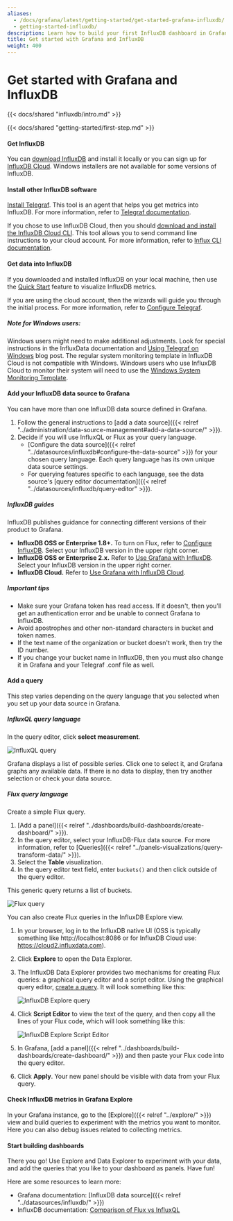 ```yaml
---
aliases:
  - /docs/grafana/latest/getting-started/get-started-grafana-influxdb/
  - getting-started-influxdb/
description: Learn how to build your first InfluxDB dashboard in Grafana.
title: Get started with Grafana and InfluxDB
weight: 400
---
```


# Get started with Grafana and InfluxDB

{{< docs/shared "influxdb/intro.md" >}}

{{< docs/shared "getting-started/first-step.md" >}}

#### Get InfluxDB

You can [download InfluxDB](https://portal.influxdata.com/downloads/) and install it locally or you can sign up for [InfluxDB Cloud](https://www.influxdata.com/products/influxdb-cloud/). Windows installers are not available for some versions of InfluxDB.

#### Install other InfluxDB software

[Install Telegraf](https://docs.influxdata.com/telegraf/v1.18/introduction/installation/). This tool is an agent that helps you get metrics into InfluxDB. For more information, refer to [Telegraf documentation](https://docs.influxdata.com/telegraf/v1.18/).

If you chose to use InfluxDB Cloud, then you should [download and install the InfluxDB Cloud CLI](https://portal.influxdata.com/downloads/). This tool allows you to send command line instructions to your cloud account. For more information, refer to [Influx CLI documentation](https://docs.influxdata.com/influxdb/cloud/write-data/developer-tools/influx-cli/).

#### Get data into InfluxDB

If you downloaded and installed InfluxDB on your local machine, then use the [Quick Start](https://docs.influxdata.com/influxdb/v2.0/write-data/#quick-start-for-influxdb-oss) feature to visualize InfluxDB metrics.

If you are using the cloud account, then the wizards will guide you through the initial process. For more information, refer to [Configure Telegraf](https://docs.influxdata.com/influxdb/cloud/write-data/no-code/use-telegraf/#configure-telegraf).

##### Note for Windows users:

Windows users might need to make additional adjustments. Look for special instructions in the InfluxData documentation and [Using Telegraf on Windows](https://www.influxdata.com/blog/using-telegraf-on-windows/) blog post. The regular system monitoring template in InfluxDB Cloud is not compatible with Windows. Windows users who use InfluxDB Cloud to monitor their system will need to use the [Windows System Monitoring Template](https://github.com/influxdata/community-templates/tree/master/windows_system).

#### Add your InfluxDB data source to Grafana

You can have more than one InfluxDB data source defined in Grafana.

1. Follow the general instructions to [add a data source]({{< relref "../administration/data-source-management#add-a-data-source/" >}}).
1. Decide if you will use InfluxQL or Flux as your query language.
   - [Configure the data source]({{< relref "../datasources/influxdb#configure-the-data-source" >}}) for your chosen query language.
     Each query language has its own unique data source settings.
   - For querying features specific to each language, see the data source's [query editor documentation]({{< relref "../datasources/influxdb/query-editor" >}}).

##### InfluxDB guides

InfluxDB publishes guidance for connecting different versions of their product to Grafana.

- **InfluxDB OSS or Enterprise 1.8+.** To turn on Flux, refer to [Configure InfluxDB](https://docs.influxdata.com/influxdb/v1.8/administration/config/#flux-enabled-false.). Select your InfluxDB version in the upper right corner.
- **InfluxDB OSS or Enterprise 2.x.** Refer to [Use Grafana with InfluxDB](https://docs.influxdata.com/influxdb/v2.0/tools/grafana/). Select your InfluxDB version in the upper right corner.
- **InfluxDB Cloud.** Refer to [Use Grafana with InfluxDB Cloud](https://docs.influxdata.com/influxdb/cloud/tools/grafana/).

##### Important tips

- Make sure your Grafana token has read access. If it doesn't, then you'll get an authentication error and be unable to connect Grafana to InfluxDB.
- Avoid apostrophes and other non-standard characters in bucket and token names.
- If the text name of the organization or bucket doesn't work, then try the ID number.
- If you change your bucket name in InfluxDB, then you must also change it in Grafana and your Telegraf .conf file as well.

#### Add a query

This step varies depending on the query language that you selected when you set up your data source in Grafana.

##### InfluxQL query language

In the query editor, click **select measurement**.

![InfluxQL query](/static/img/docs/influxdb/influxql-query-7-5.png)

Grafana displays a list of possible series. Click one to select it, and Grafana graphs any available data. If there is no data to display, then try another selection or check your data source.

##### Flux query language

Create a simple Flux query.

1. [Add a panel]({{< relref "../dashboards/build-dashboards/create-dashboard/" >}}).
1. In the query editor, select your InfluxDB-Flux data source. For more information, refer to [Queries]({{< relref "../panels-visualizations/query-transform-data/" >}}).
1. Select the **Table** visualization.
1. In the query editor text field, enter `buckets()` and then click outside of the query editor.

This generic query returns a list of buckets.

![Flux query](/static/img/docs/influxdb/flux-query-7-5.png)

You can also create Flux queries in the InfluxDB Explore view.

1. In your browser, log in to the InfluxDB native UI (OSS is typically something like http://localhost:8086 or for InfluxDB Cloud use: https://cloud2.influxdata.com).
1. Click **Explore** to open the Data Explorer.
1. The InfluxDB Data Explorer provides two mechanisms for creating Flux queries: a graphical query editor and a script editor. Using the graphical query editor, [create a query](https://docs.influxdata.com/influxdb/cloud/query-data/execute-queries/data-explorer/). It will look something like this:

   ![InfluxDB Explore query](/static/img/docs/influxdb/influx-explore-query-7-5.png)

1. Click **Script Editor** to view the text of the query, and then copy all the lines of your Flux code, which will look something like this:

   ![InfluxDB Explore Script Editor](/static/img/docs/influxdb/explore-query-text-7-5.png)

1. In Grafana, [add a panel]({{< relref "../dashboards/build-dashboards/create-dashboard/" >}}) and then paste your Flux code into the query editor.
1. Click **Apply**. Your new panel should be visible with data from your Flux query.

#### Check InfluxDB metrics in Grafana Explore

In your Grafana instance, go to the [Explore]({{< relref "../explore/" >}}) view and build queries to experiment with the metrics you want to monitor. Here you can also debug issues related to collecting metrics.

#### Start building dashboards

There you go! Use Explore and Data Explorer to experiment with your data, and add the queries that you like to your dashboard as panels. Have fun!

Here are some resources to learn more:

- Grafana documentation: [InfluxDB data source]({{< relref "../datasources/influxdb/" >}})
- InfluxDB documentation: [Comparison of Flux vs InfluxQL](https://docs.influxdata.com/influxdb/v1.8/flux/flux-vs-influxql/)
